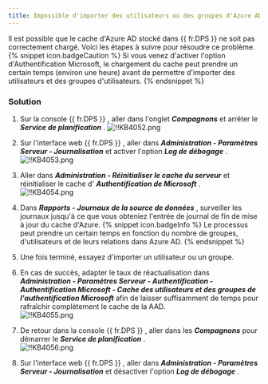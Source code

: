 ```yaml
---
title: Impossible d'importer des utilisateurs ou des groupes d'Azure AD
---
```

Il est possible que le cache d'Azure AD stocké dans {{ fr.DPS }} ne soit pas correctement chargé. Voici les étapes à suivre pour résoudre ce problème. 
{% snippet icon.badgeCaution %} 
Si vous venez d'activer l'option d'Authentification Microsoft, le chargement du cache peut prendre un certain temps (environ une heure) avant de permettre d'importer des utilisateurs et des groupes d'utilisateurs. 
{% endsnippet %}
 
### Solution 
1. Sur la console {{ fr.DPS }} , aller dans l'onglet ***Compagnons*** et arrêter le ***Service de planification*** . 
![!!KB4052.png](https://webdevolutions.azureedge.net/docs/fr/kb/KB4052.png) 
1. Sur l'interface web {{ fr.DPS }} , aller dans ***Administration - Paramètres Serveur - Journalisation*** et activer l'option ***Log de débogage*** .  
![!!KB4053.png](https://webdevolutions.azureedge.net/docs/fr/kb/KB4053.png) 
1. Aller dans ***Administration - Réinitialiser le cache du serveur*** et réinitialiser le cache d' ***Authentification de Microsoft*** .  
![!!KB4054.png](https://webdevolutions.azureedge.net/docs/fr/kb/KB4054.png) 
1. Dans ***Rapports - Journaux de la source de données*** , surveiller les journaux jusqu'à ce que vous obteniez l'entrée de journal de fin de mise à jour du cache d'Azure. 
{% snippet icon.badgeInfo %} 
Le processus peut prendre un certain temps en fonction du nombre de groupes, d'utilisateurs et de leurs relations dans Azure AD. 
{% endsnippet %}
 
5. Une fois terminé, essayez d'importer un utilisateur ou un groupe. 
1. En cas de succès, adapter le taux de réactualisation dans ***Administration - Paramètres Serveur - Authentification - Authentification Microsoft - Cache des utilisateurs et des groupes de l'authentification Microsoft*** afin de laisser suffisamment de temps pour rafraîchir complètement le cache de la AAD.  
![!!KB4055.png](https://webdevolutions.azureedge.net/docs/fr/kb/KB4055.png) 
1. De retour dans la console {{ fr.DPS }} , aller dans les ***Compagnons*** pour démarrer le ***Service de planification*** .  
![!!KB4056.png](https://webdevolutions.azureedge.net/docs/fr/kb/KB4056.png) 
1. Sur l'interface web {{ fr.DPS }} , aller dans ***Administration - Paramètres Serveur - Journalisation*** et désactiver l'option ***Log de débogage*** . 

